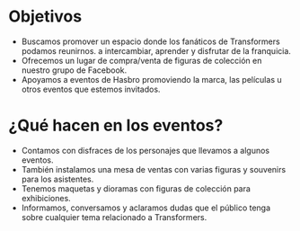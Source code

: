 # Objetivos

* Buscamos promover un espacio donde los fanáticos de Transformers podamos reunirnos.
a intercambiar, aprender y disfrutar de la franquicia.
* Ofrecemos un lugar de compra/venta de figuras de colección en nuestro grupo de Facebook.
* Apoyamos a eventos de Hasbro promoviendo la marca, las películas u otros eventos que estemos invitados.


# ¿Qué hacen en los eventos?

* Contamos con disfraces de los personajes que llevamos a algunos eventos.
* También instalamos una mesa de ventas con varias figuras y souvenirs para los asistentes.
* Tenemos maquetas y dioramas con figuras de colección para exhibiciones.
* Informamos, conversamos y aclaramos dudas que el público tenga sobre cualquier tema relacionado a Transformers.
